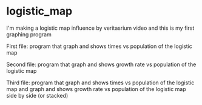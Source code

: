 # logistic_map

I'm making a logistic map influence by veritasrium video
and this is my first graphing program

First file: program that graph and shows times vs population of the logistic map

Second file: program that graph and shows growth rate vs population of the logistic map


Third file: program that graph and shows times vs population of the logistic map and graph and shows growth rate vs population of the logistic map side by side (or stacked)